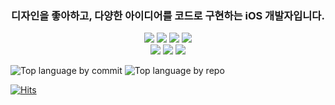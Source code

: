 <h3 align="center">
디자인을 좋아하고, 다양한 아이디어를 코드로 구현하는 iOS 개발자입니다.
</h3>
  
<p align="center">
<img src="https://img.shields.io/badge/iOS-000000?style=flat-square&logo=iOS&logoColor=white"/></a>
<img src="https://img.shields.io/badge/Swift-F05138?style=flat-square&logo=Swift&logoColor=white"/></a>
<img src="https://img.shields.io/badge/NodeJS-4DAF50?style=flat-square&logo=nodedotjs&logoColor=white"/></a>
<img src="https://img.shields.io/badge/JavaScript-F8E017?style=flat-square&logo=javascript&logoColor=white"/></a>
<br>
<img src="https://img.shields.io/badge/Xcode-147EFB?style=flat-square&logo=Xcode&logoColor=white"/></a>
<img src="https://img.shields.io/badge/Figma-F24E1E?style=flat-square&logo=Figma&logoColor=white"/></a>
<img src="https://img.shields.io/badge/Notion-000000?style=flat-square&logo=Notion&logoColor=white"/></a>

</p>

![Top language by commit](http://github-profile-summary-cards.vercel.app/api/cards/most-commit-language?username=SsangG77&theme=tokyonight)
![Top language by repo](http://github-profile-summary-cards.vercel.app/api/cards/repos-per-language?username=SsangG77&theme=tokyonight)

<!--[![Jeasung's github stats](https://github-readme-stats.vercel.app/api?username=SsangG77)](https://github.com/anuraghazra/github-readme-stats)-->

[![Hits](https://hits.seeyoufarm.com/api/count/incr/badge.svg?url=http%3A%2F%2Fgithub.com%2FSsangG77&count_bg=%231118A2&title_bg=%23707070&icon=&icon_color=%23E7E7E7&title=hits&edge_flat=false)](https://hits.seeyoufarm.com)
